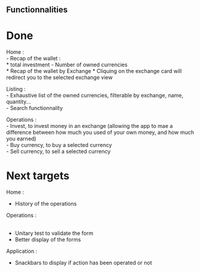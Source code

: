 ## Functionnalities
# Done 

Home : <br />
	- Recap of the wallet : <br />
      * total investment - Number of owned currencies <br />
      * Recap of the wallet by Exchange
      * Cliquing on the exchange card will redirect you to the selected exchange view <br />
	
Listing : <br />
	- Exhaustive list of the owned currencies, filterable by exchange, name, quantity... <br />
	- Search functionnality <br />
	
Operations : <br />
	- Invest, to invest money in an exchange (allowing the app to mae a difference between how much you used of your own money, and how much you earned) <br />
	- Buy currency, to buy a selected currency <br />
	- Sell currency, to sell a selected currency <br />
  
# Next targets  

Home : <br />
  - History of the operations <br />
  
Operations : <br /> <br />
  - Unitary test to validate the form <br />
  - Better display of the forms <br />

Application : <br />
  - Snackbars to display if action has been operated or not <br />
  
